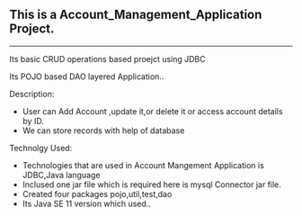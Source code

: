 <h2>This is a Account_Management_Application Project.</h2>
<hr>
<p>Its basic CRUD operations based proejct using JDBC</p>
<p>Its POJO based DAO layered Application..</p>

<bold>Description:</bold>
<ul>
  <li>User can Add Account ,update it,or delete it or access account details by ID.</li>
  <li>We can store records with help of database</li>
</ul>
<bold>Technolgy Used:</bold>
<ul>
  <li>Technologies that are used in Account Mangement Application is JDBC,Java language</li>
  <li>Inclused one jar file which is required here is mysql Connector jar file.</li>
   <li>Created four packages pojo,util,test,dao</li>
  <li>Its Java SE 11 version which used..</li>
</ul>

